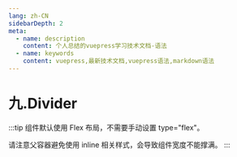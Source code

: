 ```yaml
---
lang: zh-CN
sidebarDepth: 2
meta:
  - name: description
    content: 个人总结的vuepress学习技术文档-语法
  - name: keywords
    content: vuepress,最新技术文档,vuepress语法,markdown语法
---
```


# 九.Divider

:::tip
组件默认使用 Flex 布局，不需要手动设置 type="flex"。

请注意父容器避免使用 inline 相关样式，会导致组件宽度不能撑满。
:::
